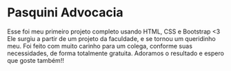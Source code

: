 # Pasquini Advocacia

Esse foi meu primeiro projeto completo usando HTML, CSS e Bootstrap <3
Ele surgiu a partir de um projeto da faculdade, e se tornou um queridinho meu. Foi feito com muito carinho para um colega, conforme suas necessidades, de forma totalmente gratuita.
Adoramos o resultado e espero que goste também!! 
